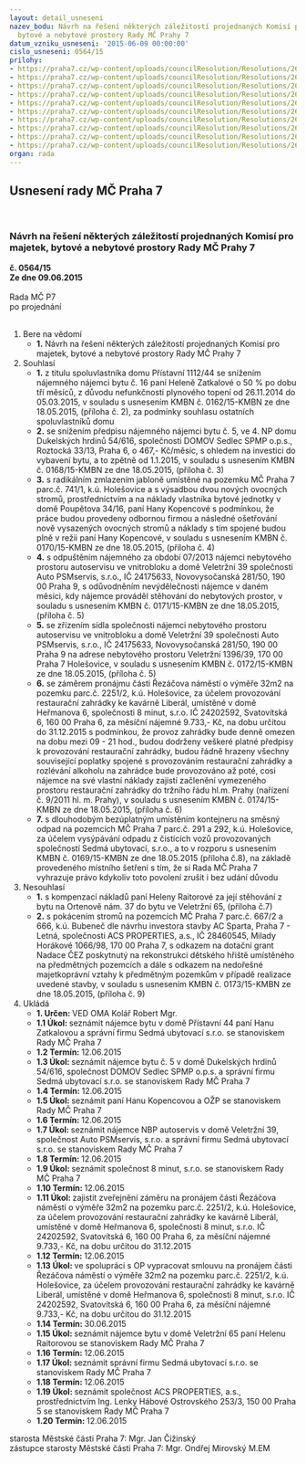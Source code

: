 ```yaml
---
layout: detail_usneseni
nazev_bodu: Návrh na řešení některých záležitostí projednaných Komisí pro majetek,
  bytové a nebytové prostory Rady MČ Prahy 7
datum_vzniku_usneseni: '2015-06-09 00:00:00'
cislo_usneseni: 0564/15
prilohy:
- https://praha7.cz/wp-content/uploads/councilResolution/Resolutions/26285/36-15-priloha_01_kmbn1015.doc
- https://praha7.cz/wp-content/uploads/councilResolution/Resolutions/26285/36-15-priloha_02_kmbn1015.tif
- https://praha7.cz/wp-content/uploads/councilResolution/Resolutions/26285/36-15-priloha_03_kmbn1015.pdf
- https://praha7.cz/wp-content/uploads/councilResolution/Resolutions/26285/36-15-priloha_04_kmbn1015.pdf
- https://praha7.cz/wp-content/uploads/councilResolution/Resolutions/26285/36-15-priloha_05_kmbn1015.pdf
- https://praha7.cz/wp-content/uploads/councilResolution/Resolutions/26285/36-15-priloha_06_kmbn1015.pdf
- https://praha7.cz/wp-content/uploads/councilResolution/Resolutions/26285/36-15-priloha_07_kmbn1015.pdf
- https://praha7.cz/wp-content/uploads/councilResolution/Resolutions/26285/36-15-priloha_08_kmbn1015.pdf
- https://praha7.cz/wp-content/uploads/councilResolution/Resolutions/26285/36-15-priloha_09_kmbn1015.pdf
- https://praha7.cz/wp-content/uploads/councilResolution/Resolutions/26285/36-15-priloha_10_kmbn1015.tif
organ: rada
---
```

<div id="ucUsn_pList" class="usn">
	<span><h2>Usnesení rady MČ Praha 7 </h2>
<br></span><div class="standBody">
<span><h3>Návrh na řešení některých záležitostí projednaných Komisí pro majetek, bytové a nebytové prostory Rady MČ Prahy 7</h3></span><div class="center">
		<strong>č. 0564/15</strong><br>
	</div>
<div class="center">
		<strong>Ze dne 09.06.2015</strong><br><br>
	</div>Rada MČ P7<br> po projednání<br><br><ol>
<li>Bere na vědomí<ul><li>
<strong>1.</strong> Návrh na řešení některých záležitostí projednaných Komisí pro majetek, bytové a nebytové prostory Rady MČ Prahy 7</li></ul>
</li>
<li>Souhlasí<ul>
<li>
<strong>1.</strong> z titulu spoluvlastníka domu Přístavní 1112/44 se snížením nájemného nájemci bytu č. 16 paní Heleně Zatkalové o 50 % po dobu tří měsíců, z důvodu nefunkčnosti plynového topení od 26.11.2014 do 05.03.2015, v souladu s usnesením KMBN č. 0162/15-KMBN ze dne 18.05.2015, (příloha č. 2), za podmínky souhlasu ostatních spoluvlastníků domu</li>
<li>
<strong>2.</strong> se snížením předpisu nájemného nájemci bytu č. 5, ve 4. NP domu Dukelských hrdinů 54/616, společnosti DOMOV Sedlec SPMP o.p.s., Roztocká 33/13, Praha 6, o 467,- Kč/měsíc, s ohledem na investici do vybavení bytu, a to zpětně od 1.1.2015, v souladu s usnesením KMBN č. 0168/15-KMBN ze dne 18.05.2015, (příloha č. 3)</li>
<li>
<strong>3.</strong> s radikálním zmlazením jabloně umístěné na pozemku MČ Praha 7 parc.č. 741/1, k.ú. Holešovice a s výsadbou dvou nových ovocných stromů, prostřednictvím a na náklady vlastníka bytové jednotky v domě Poupětova 34/16, paní Hany Kopencové s podmínkou, že práce budou provedeny odbornou firmou a následné ošetřování nově vysazených ovocných stromů a náklady s tím spojené budou plně v režii paní Hany Kopencové, v souladu s usnesením KMBN č. 0170/15-KMBN ze dne 18.05.2015, (příloha č. 4)</li>
<li>
<strong>4.</strong> s odpuštěním nájemného za období 07/2013 nájemci nebytového prostoru autoservisu ve vnitrobloku a domě Veletržní 39 společnosti Auto PSMservis, s.r.o., IČ 24175633, Novovysočanská 281/50, 190 00 Praha 9, s odůvodněním nevýdělečnosti nájemce v daném měsíci, kdy nájemce prováděl stěhování do nebytových prostor, v souladu s usnesením KMBN č. 0171/15-KMBN ze dne 18.05.2015, (příloha č. 5)</li>
<li>
<strong>5.</strong> se zřízením sídla společnosti nájemci nebytového prostoru autoservisu ve vnitrobloku a domě Veletržní 39 společnosti Auto PSMservis, s.r.o., IČ 24175633, Novovysočanská 281/50, 190 00 Praha 9 na adrese nebytového prostoru Veletržní 1396/39, 170 00 Praha 7 Holešovice, v souladu s usnesením KMBN č. 0172/15-KMBN ze dne 18.05.2015, (příloha č. 5)</li>
<li>
<strong>6.</strong> se záměrem pronájmu části Řezáčova náměstí o výměře 32m2 na pozemku parc.č. 2251/2, k.ú. Holešovice, za účelem provozování restaurační zahrádky ke kavárně Liberál, umístěné v domě Heřmanova 6,  společnosti  8 minut, s.r.o. IČ 24202592, Svatovítská 6, 160 00 Praha 6, za měsíční nájemné 9.733,- Kč, na dobu určitou do 31.12.2015 s podmínkou, že provoz zahrádky bude denně omezen na dobu mezi 09 - 21 hod., budou dodrženy veškeré platné předpisy k provozování restaurační zahrádky, budou řádně hrazeny všechny související poplatky spojené s provozováním restaurační zahrádky a rozlévání alkoholu na zahrádce bude provozováno až poté, cosi nájemce na své vlastní náklady zajistí začlenění vymezeného prostoru restaurační zahrádky do tržního řádu hl.m. Prahy (nařízení č. 9/2011 hl. m. Prahy), v souladu s usnesením KMBN č. 0174/15-KMBN ze dne 18.05.2015, (příloha č. 6)</li>
<li>
<strong>7.</strong> s dlouhodobým bezúplatným umístěním kontejneru na směsný odpad na pozemcích MČ Praha 7 parc.č. 291 a 292, k.ú. Holešovice, za účelem vysýpávání odpadu z čistících vozů provozovaných společností Sedmá ubytovací, s.r.o., a to v rozporu s usnesením KMBN č. 0169/15-KMBN ze dne 18.05.2015 (příloha č.8), na základě provedeného místního šetření s tím, že si Rada MČ Praha 7 vyhrazuje právo kdykoliv toto povolení zrušit i bez udání důvodu</li>
</ul>
</li>
<li>Nesouhlasí<ul>
<li>
<strong>1.</strong> s kompenzací nákladů paní Heleny Raitorové za její stěhování z bytu na Ortenově nám. 37 do bytu ve Veletržní 65, (příloha č.7)</li>
<li>
<strong>2.</strong> s pokácením stromů na pozemcích MČ Praha 7 parc.č. 667/2 a 666, k.ú. Bubeneč dle návrhu investora stavby AC Sparta, Praha 7 - Letná, společnosti ACS PROPERTIES, a.s., IČ 28460545, Milady Horákové 1066/98, 170 00 Praha 7, s odkazem na dotační grant Nadace ČEZ poskytnutý na rekonstrukci dětského hřiště umístěného na předmětných pozemcích a dále s odkazem na nedořešné majetkoprávní vztahy k předmětným pozemkům v případě realizace uvedené stavby, v souladu s usnesením KMBN č. 0173/15-KMBN ze dne 18.05.2015, (příloha č. 9)</li>
</ul>
</li>
<li>Ukládá<ul>
<li>
<strong>1. Určen: </strong>VED OMA Kolář Robert Mgr.</li>
<li>
<strong>1.1 Úkol: </strong>seznámit nájemce bytu v domě Přístavní 44 paní Hanu Zatkalovou a správní firmu Sedmá ubytovací s.r.o. se stanoviskem Rady MČ Praha 7</li>
<li>
<strong>1.2 Termín: </strong>12.06.2015</li>
<li>
<strong>1.3 Úkol: </strong>seznámit nájemce bytu č. 5 v domě Dukelských hrdinů 54/616, společnost DOMOV Sedlec SPMP o.p.s. a správní firmu Sedmá ubytovací s.r.o. se stanoviskem Rady MČ Praha 7</li>
<li>
<strong>1.4 Termín: </strong>12.06.2015</li>
<li>
<strong>1.5 Úkol: </strong>seznámit paní Hanu Kopencovou a OŽP se stanoviskem Rady MČ Praha 7</li>
<li>
<strong>1.6 Termín: </strong>12.06.2015</li>
<li>
<strong>1.7 Úkol: </strong>seznámit nájemce NBP autoservis v domě Veletržní 39, společnost Auto PSMservis, s.r.o. a správní firmu Sedmá ubytovací s.r.o. se stanoviskem Rady MČ Praha 7</li>
<li>
<strong>1.8 Termín: </strong>12.06.2015</li>
<li>
<strong>1.9 Úkol: </strong>seznámit společnost 8 minut, s.r.o. se stanoviskem Rady MČ Praha 7</li>
<li>
<strong>1.10 Termín: </strong>12.06.2015</li>
<li>
<strong>1.11 Úkol: </strong>zajistit zveřejnění záměru na pronájem části Řezáčova náměstí o výměře 32m2 na pozemku parc.č. 2251/2, k.ú. Holešovice, za účelem provozování restaurační zahrádky ke kavárně Liberál, umístěné v domě Heřmanova 6,  společnosti  8 minut, s.r.o. IČ 24202592, Svatovítská 6, 160 00 Praha 6, za měsíční nájemné 9.733,- Kč, na dobu určitou do 31.12.2015</li>
<li>
<strong>1.12 Termín: </strong>12.06.2015</li>
<li>
<strong>1.13 Úkol: </strong>ve spolupráci s OP vypracovat smlouvu na pronájem části Řezáčova náměstí o výměře 32m2 na pozemku parc.č. 2251/2, k.ú. Holešovice, za účelem provozování restaurační zahrádky ke kavárně Liberál, umístěné v domě Heřmanova 6,  společnosti  8 minut, s.r.o. IČ 24202592, Svatovítská 6, 160 00 Praha 6, za měsíční nájemné 9.733,- Kč, na dobu určitou do 31.12.2015</li>
<li>
<strong>1.14 Termín: </strong>30.06.2015</li>
<li>
<strong>1.15 Úkol: </strong>seznámit nájemce bytu v domě Veletržní 65 paní Helenu Raitorovou se stanoviskem Rady MČ Praha 7</li>
<li>
<strong>1.16 Termín: </strong>12.06.2015</li>
<li>
<strong>1.17 Úkol: </strong>seznámit správní firmu Sedmá ubytovací s.r.o. se stanoviskem Rady MČ Praha 7</li>
<li>
<strong>1.18 Termín: </strong>12.06.2015</li>
<li>
<strong>1.19 Úkol: </strong>seznámit společnost ACS PROPERTIES, a.s., prostřednictvím Ing. Lenky Hábové Ostrovského 253/3, 150 00 Praha 5 se stanoviskem Rady MČ Praha 7</li>
<li>
<strong>1.20 Termín: </strong>12.06.2015</li>
</ul>
</li>
</ol>starosta Městské části Praha 7: Mgr. Jan Čižinský<br>zástupce starosty Městské části Praha 7: Mgr. Ondřej Mirovský M.EM 
</div>
</div>